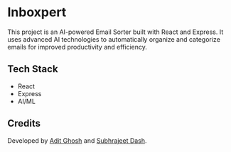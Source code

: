 # Inboxpert

This project is an AI-powered Email Sorter built with React and Express. It uses advanced AI technologies to automatically organize and categorize emails for improved productivity and efficiency.

## Tech Stack
- React
- Express
- AI/ML

## Credits
Developed by [Adit Ghosh](https://github.com/adit-ghosh) and [Subhrajeet Dash](https://github.com/Subhrajeet900).
